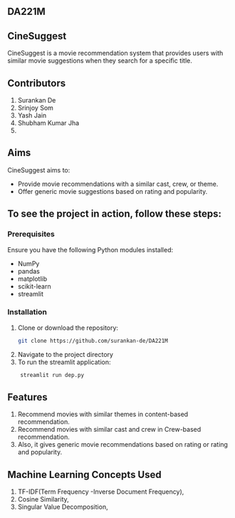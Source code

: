 ## DA221M

## CineSuggest

CineSuggest is a movie recommendation system that provides users with similar movie suggestions when they search for a specific title.
## Contributors
1. Surankan De
2. Srinjoy Som
3. Yash Jain
4. Shubham Kumar Jha
5. 
## Aims

CineSuggest aims to:
- Provide movie recommendations with a similar cast, crew, or theme.
- Offer generic movie suggestions based on rating and popularity.

## To see the project in action, follow these steps:

### Prerequisites

Ensure you have the following Python modules installed: 
- NumPy
- pandas
- matplotlib
- scikit-learn
- streamlit

### Installation

1. Clone or download the repository:
   ```sh
   git clone https://github.com/surankan-de/DA221M
   ```
2. Navigate to the project directory
3. To run the streamlit application:
  ```sh
      streamlit run dep.py
  ```
## Features 
1. Recommend movies with similar themes in content-based recommendation.
2. Recommend movies with similar cast and crew in Crew-based recommendation.
3. Also, it gives generic movie recommendations based on rating or rating and popularity.
## Machine Learning Concepts Used 
1. TF-IDF(Term Frequency -Inverse Document Frequency),
2. Cosine Similarity,
3. Singular Value Decomposition,
  


